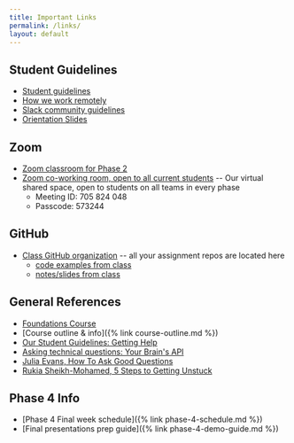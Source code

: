 ```yaml
---
title: Important Links
permalink: /links/
layout: default
---
```


## Student Guidelines

- [Student guidelines](https://github.com/momentumlearn/student-resources/blob/main/articles/student-guidelines.md)
- [How we work remotely](https://github.com/momentumlearn/student-resources/blob/master/articles/working-remotely.md)
- [Slack community guidelines](https://docs.google.com/document/d/1updvgMnO2xAAfP46oW__d3-nhv4hPodW7WvxKWX87JA/edit)
- [Orientation Slides]()

## Zoom

- [Zoom classroom for Phase 2](https://us02web.zoom.us/j/88017099254?pwd=S0dXVDlNaE1wWU1uTE5mVFFDa0xoZz09)
- [Zoom co-working room, open to all current students](https://us02web.zoom.us/j/705824048?pwd=Zk55dFpXa09jNGcvS2UramRNRkxyZz09) -- Our virtual shared space, open to students on all teams in every phase
  - Meeting ID: 705 824 048
  - Passcode: 573244

## GitHub

- [Class GitHub organization](https://github.com/momentum-team-8) -- all your assignment repos are located here
  - [code examples from class](https://github.com/momentum-team-8/examples)
  - [notes/slides from class](https://github.com/momentum-team-8/notes)

## General References

- [Foundations Course](https://foundations.momentumlearn.com/)
- [Course outline & info]({% link course-outline.md %})
- [Our Student Guidelines: Getting Help](https://github.com/momentumlearn/student-resources/blob/main/articles/student-guidelines.md#getting-help)
- [Asking technical questions: Your Brain's API](https://www.youtube.com/watch?v=hY14Er6JX2s)
- [Julia Evans, How To Ask Good Questions](https://jvns.ca/blog/good-questions/)
- [Rukia Sheikh-Mohamed, 5 Steps to Getting Unstuck](https://dev.to/rukiaasm/working-smarter-5-steps-to-getting-unstuck-with-rukia-sheikh-mohamed-1932)


## Phase 4 Info

- [Phase 4 Final week schedule]({% link phase-4-schedule.md %})
- [Final presentations prep guide]({% link phase-4-demo-guide.md %})
